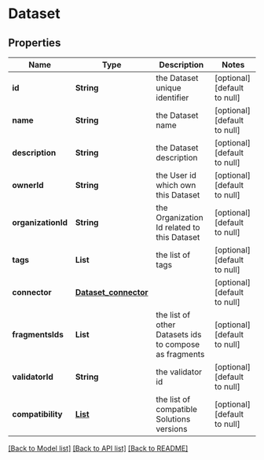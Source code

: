 # Dataset
## Properties

| Name | Type | Description | Notes |
|------------ | ------------- | ------------- | -------------|
| **id** | **String** | the Dataset unique identifier | [optional] [default to null] |
| **name** | **String** | the Dataset name | [optional] [default to null] |
| **description** | **String** | the Dataset description | [optional] [default to null] |
| **ownerId** | **String** | the User id which own this Dataset | [optional] [default to null] |
| **organizationId** | **String** | the Organization Id related to this Dataset | [optional] [default to null] |
| **tags** | **List** | the list of tags | [optional] [default to null] |
| **connector** | [**Dataset_connector**](Dataset_connector.md) |  | [optional] [default to null] |
| **fragmentsIds** | **List** | the list of other Datasets ids to compose as fragments | [optional] [default to null] |
| **validatorId** | **String** | the validator id | [optional] [default to null] |
| **compatibility** | [**List**](DatasetCompatibility.md) | the list of compatible Solutions versions | [optional] [default to null] |

[[Back to Model list]](../README.md#documentation-for-models) [[Back to API list]](../README.md#documentation-for-api-endpoints) [[Back to README]](../README.md)

